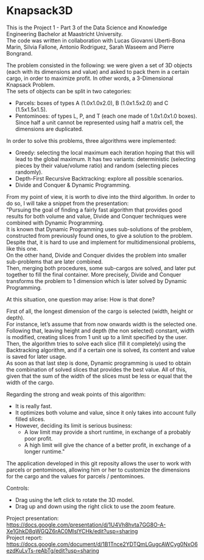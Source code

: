 # Knapsack3D
This is the Project 1 - Part 3 of the Data Science and Knowledge Engineering Bachelor at Maastricht University.  
The code was written in collaboration with Lucas Giovanni Uberti-Bona Marin, Silvia Fallone, Antonio Rodriguez, Sarah Waseem and Pierre Bongrand.

The problem consisted in the following: we were given a set of 3D objects (each with its dimensions and value) and asked to pack them in a certain cargo, in order to maximize profit. In other words, a 3-Dimensional Knapsack Problem.  
The sets of objects can be split in two categories:  
 - Parcels: boxes of types A (1.0x1.0x2.0), B (1.0x1.5x2.0) and C (1.5x1.5x1.5).
 - Pentominoes: of types L, P, and T (each one made of 1.0x1.0x1.0 boxes). 
Since half a unit cannot be represented using half a matrix cell, the dimensions are duplicated.

In order to solve this problems, three algorithms were implemented:  
 - Greedy: selecting the local maximum each iteration hoping that this will lead to the global maximum. It has two variants: deterministic (selecting pieces by their value/volume ratio) and random (selecting pieces randomly).
 - Depth-First Recursive Backtracking: explore all possible scenarios.
 - Divide and Conquer & Dynamic Programming.

From my point of view, it is worth to dive into the third algorithm. In order to do so, I will take a snippet from the presentation:  
"Pursuing the goal of finding a fairly fast algorithm that provides good results for both volume and value, Divide and Conquer techniques were combined with Dynamic Programming.  
It is known that Dynamic Programming uses sub-solutions of the problem, constructed from previously found ones, to give a solution to the problem. Despite that, it is hard to use and implement for multidimensional problems, like this one.  
On the other hand, Divide and Conquer divides the problem into smaller sub-problems that are later combined.  
Then, merging both procedures, some sub-cargos are solved, and later put together to fill the final container. More precisely, Divide and Conquer transforms the problem to 1 dimension which is later solved by Dynamic Programming.

At this situation, one question may arise: How is that done?

First of all, the longest dimension of the cargo is selected (width, height or depth).  
For instance, let’s assume that from now onwards width is the selected one.  
Following that, leaving height and depth (the non selected) constant, width is modified, creating slices from 1 unit up to a limit specified by the user.  
Then, the algorithm tries to solve each slice (fill it completely) using the Backtracking algorithm, and if a certain one is solved, its content and value is saved for later usage.  
As soon as that last step is done, Dynamic programming is used to obtain the combination of solved slices that provides the best value. All of this, given that the sum of the width of the slices must be less or equal that the width of the cargo.

Regarding the strong and weak points of this algorithm:  
 - It is really fast.  
 - It optimizes both volume and value, since it only takes into account fully filled slices.  
 - However, deciding its limit is serious business:  
   - A low limit may provide a short runtime, in exchange of a probably poor profit.  
   - A high limit will give the chance of a better profit, in exchange of a longer runtime."

The application developed in this git reposity allows the user to work with parcels or pentominoes, allowing him or her to customize the dimensions for the cargo and the values for parcels / pentominoes.

Controls:  
 - Drag using the left click to rotate the 3D model.
 - Drag up and down using the right click to use the zoom feature.

Project presentation: https://docs.google.com/presentation/d/1U4Vh8hvta7GG8O-A-Xe1GhkD8qWGQZ6rAC0MlslYCHk/edit?usp=sharing   
Project report: https://docs.google.com/document/d/1B1Tnce2YDTQmLGugcAWCyg0NxO6ezdKuLvTs-reAbTg/edit?usp=sharing
